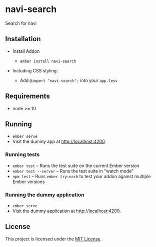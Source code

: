 # navi-search

Search for navi

## Installation

- Install Addon

  - `ember install navi-search`

- Including CSS styling:
  - Add `@import "navi-search";` into your `app.less`

## Requirements

- node >= 10

## Running

- `ember serve`
- Visit the dummy app at [http://localhost:4200](http://localhost:4200).

### Running tests

- `ember test` – Runs the test suite on the current Ember version
- `ember test --server` – Runs the test suite in "watch mode"
- `npm test` – Runs `ember try:each` to test your addon against multiple Ember versions

### Running the dummy application

- `ember serve`
- Visit the dummy application at [http://localhost:4200](http://localhost:4200).

## License

This project is licensed under the [MIT License](LICENSE.md).
